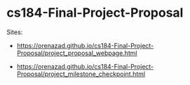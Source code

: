 # cs184-Final-Project-Proposal

Sites: 

* https://orenazad.github.io/cs184-Final-Project-Proposal/project_proposal_webpage.html


* https://orenazad.github.io/cs184-Final-Project-Proposal/project_milestone_checkpoint.html

